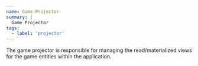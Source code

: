 ```yaml
---
name: Game Projector
summary: |
  Game Projector
tags:
  - label: 'projector' 
---
```


The game projector is responsible for managing the read/materialized views for the game entities within the application.

<Mermaid />